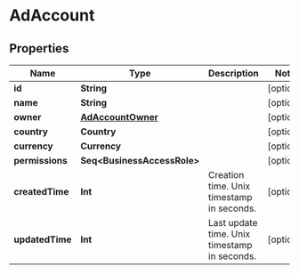 

# AdAccount


## Properties

Name | Type | Description | Notes
------------ | ------------- | ------------- | -------------
**id** | **String** |  |  [optional]
**name** | **String** |  |  [optional]
**owner** | [**AdAccountOwner**](AdAccountOwner.md) |  |  [optional]
**country** | **Country** |  |  [optional]
**currency** | **Currency** |  |  [optional]
**permissions** | **Seq&lt;BusinessAccessRole&gt;** |  |  [optional]
**createdTime** | **Int** | Creation time. Unix timestamp in seconds. |  [optional]
**updatedTime** | **Int** | Last update time. Unix timestamp in seconds. |  [optional]



